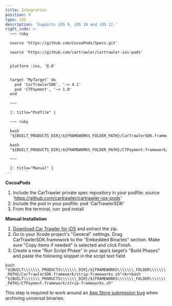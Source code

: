 ```yaml
---
title: Integration
position: 0
type: iOS
description: 'Supports iOS 9, iOS 10 and iOS 11.'
right_code: >-
  ~~~ ruby

  source 'https://github.com/CocoaPods/Specs.git'

  source 'https://github.com/cartrawler/cartrawler-ios-pods'


  platform :ios, '8.0'


  target ‘MyTarget’ do
    pod 'CarTrawlerSDK', '~> 4.1'
    pod 'CTPayment', '~> 1.0'
  end

  ~~~

  {: title="Podfile" }

  ~~~ ruby

  bash
  "${BUILT_PRODUCTS_DIR}/${FRAMEWORKS_FOLDER_PATH}/CarTrawlerSDK.framework/strip-frameworks.sh"

  bash
  "${BUILT_PRODUCTS_DIR}/${FRAMEWORKS_FOLDER_PATH}/CTPayment.framework/strip-frameworks.sh"

  ~~~

  {: title="Manual" }
---
```



**CocoaPods**

1. Include the CarTrawler private spec repository in your podfile: source 'https://github.com/cartrawler/cartrawler-ios-pods'
2. Include the pod in your podfile: pod 'CarTrawlerSDK'
3. From the terminal, run: pod install

**Manual Installation**

1. [Download Car Trawler for iOS](https://github.com/cartrawler/cartrawler-ios-sdk/archive/master.zip) and extract the zip.
2. Go to your Xcode project's "General" settings. Drag CarTrawlerSDK.framework to the "Embedded Binaries" section. Make sure "Copy items if needed" is selected and click Finish.
3. Create a new "Run Script Phase" in your app’s target’s "Build Phases" and paste the following snippet in the script text field

`bash "${BUILT\\\\\\\_PRODUCTS\\\\\\\_DIR}/${FRAMEWORKS\\\\\\\_FOLDER\\\\\\\_PATH}/CarTrawlerSDK.framework/strip-frameworks.sh"<br>bash "${BUILT\\\\\\\_PRODUCTS\\\\\\\_DIR}/${FRAMEWORKS\\\\\\\_FOLDER\\\\\\\_PATH}/CTPayment.framework/strip-frameworks.sh"`

This step is required to work around an [App Store submission bug](http://www.openradar.me/radar?id=6409498411401216) when archiving universal binaries.